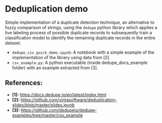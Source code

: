 # Deduplication demo

Simple implementation of a duplicate detection technique, an alternative to fuzzy comparison of strings, using the `dedupe` python library which applies a live labeling process of possible duplicate records to subsequently train a classification model to identify the remaining duplicate records in the entire dataset.

- `dedupe_csv_quick_demo.ipynb`: A notebook with a simple example of the implementation of the library using data from [2].
- `csv_example.py`: A python executable (inside dedupe_docs_example folder) with an example extracted from [3].

## References:

- **[1]:** https://docs.dedupe.io/en/latest/index.html
- **[2]:** https://github.com/vintasoftware/deduplication-slides/blob/master/slides.ipynb
- **[3]:** https://github.com/dedupeio/dedupe-examples/tree/master/csv_example
